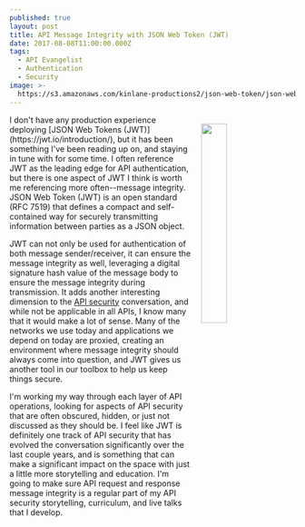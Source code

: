 ```yaml
---
published: true
layout: post
title: API Message Integrity with JSON Web Token (JWT)
date: 2017-08-08T11:00:00.000Z
tags:
  - API Evangelist
  - Authentication
  - Security
image: >-
  https://s3.amazonaws.com/kinlane-productions2/json-web-token/json-web-token.png
---
```

<p><a href="https://jwt.io"><img src="https://s3.amazonaws.com/kinlane-productions2/json-web-token/json-web-token.png" align="right" width="30%" style="padding: 15px;" /></a></p>I don't have any production experience deploying [JSON Web Tokens (JWT)](https://jwt.io/introduction/), but it has been something I've been reading up on, and staying in tune with for some time. I often reference JWT as the leading edge for API authentication, but there is one aspect of JWT I think is worth me referencing more often--message integrity. JSON Web Token (JWT) is an open standard (RFC 7519) that defines a compact and self-contained way for securely transmitting information between parties as a JSON object.

JWT can not only be used for authentication of both message sender/receiver, it can ensure the message integrity as well, leveraging a digital signature hash value of the message body to ensure the message integrity during transmission. It adds another interesting dimension to the [API security](http://security.apievangelist.com) conversation, and while not be applicable in all APIs, I know many that it would make a lot of sense. Many of the networks we use today and applications we depend on today are proxied, creating an environment where message integrity should always come into question, and JWT gives us another tool in our toolbox to help us keep things secure.

I'm working my way through each layer of API operations, looking for aspects of API security that are often obscured, hidden, or just not discussed as they should be. I feel like JWT is definitely one track of API security that has evolved the conversation significantly over the last couple years, and is something that can make a significant impact on the space with just a little more storytelling and education. I'm going to make sure API request and response message integrity is a regular part of my API security storytelling, curriculum, and live talks that I develop.
